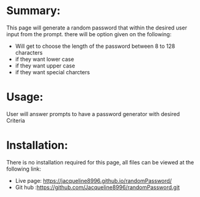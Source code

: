 
# Summary:
This page will generate a random password that within the desired user input from the prompt. 
there will be option given on the following: 
* Will get to choose the length of the password between 8 to 128 characters
* if they want lower case 
* if they want upper case 
* if they want special charcters 

# Usage:
User will answer prompts to have a password generator with desired Criteria 
 
# Installation:
  There is no installation required for this page, all files can be viewed at the following link:
* Live page: https://jacqueline8996.github.io/randomPassword/
* Git hub :https://github.com/Jacqueline8996/randomPassword.git
